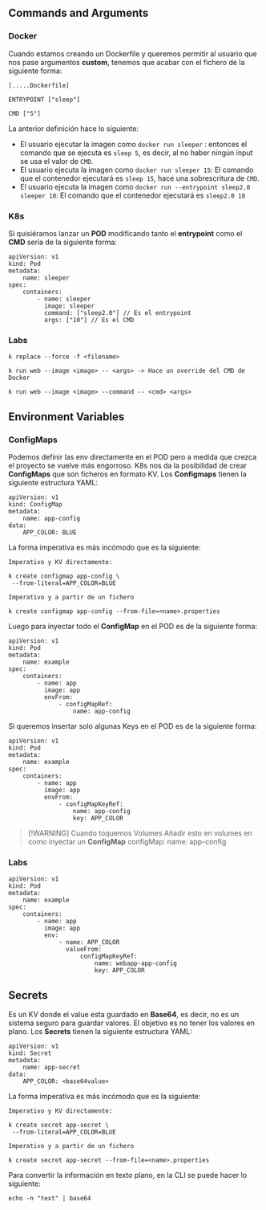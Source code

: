 ## Commands and Arguments
### Docker

Cuando estamos creando un Dockerfile y queremos permitir al usuario que nos pase argumentos **custom**, tenemos que acabar con el fichero de la siguiente forma:

```
[.....Dockerfile]

ENTRYPOINT ["sleep"]

CMD ["5"]
```

La anterior definición hace lo siguiente:
- El usuario ejecutar la imagen como `docker run sleeper` : entonces el comando que se ejecuta es `sleep 5`, es decir, al no haber ningún input se usa el valor de `CMD`.
- El usuario ejecuta la imagen como `docker run sleeper 15`: El comando que el contenedor ejecutará es `sleep 15`, hace una sobrescritura de `CMD`.
- El usuario ejecuta la imagen como `docker run --entrypoint sleep2.0 sleeper 10`: El comando que el contenedor ejecutará es `sleep2.0 10`

### K8s

Si quisiéramos lanzar un **POD** modificando tanto el **entrypoint** como el **CMD** sería de la siguiente forma:
```
apiVersion: v1
kind: Pod
metadata:
	name: sleeper
spec:
	containers:
		- name: sleeper
		  image: sleeper
		  command: ["sleep2.0"] // Es el entrypoint
		  args: ["10"] // Es el CMD
```

### Labs
```
k replace --force -f <filename>

k run web --image <image> -- <args> -> Hace un override del CMD de Docker

k run web --image <image> --command -- <cmd> <args>
```

## Environment Variables
### ConfigMaps

Podemos definir las env directamente en el POD pero a medida que crezca el proyecto se vuelve más engorroso. K8s nos da la posibilidad de crear **ConfigMaps** que son ficheros en formato KV. Los **Configmaps** tienen la siguiente estructura YAML:
```
apiVersion: v1
kind: ConfigMap
metadata:
	name: app-config
data:
	APP_COLOR: BLUE
```


La forma imperativa es más incómodo que es la siguiente:
```
Imperativo y KV directamente:

k create configmap app-config \
 --from-literal=APP_COLOR=BLUE

Imperativo y a partir de un fichero

k create configmap app-config --from-file=<name>.properties
```

Luego para inyectar todo el **ConfigMap** en el POD es de la siguiente forma:
```
apiVersion: v1
kind: Pod
metadata:
	name: example
spec:
	containers:
		- name: app
		  image: app
		  envFrom:
			  - configMapRef:
				  name: app-config
```

Si queremos insertar solo algunas Keys en el POD es de la siguiente forma:
```
apiVersion: v1
kind: Pod
metadata:
	name: example
spec:
	containers:
		- name: app
		  image: app
		  envFrom:
			  - configMapKeyRef:
				  name: app-config
				  key: APP_COLOR
```

> [!WARNING] Cuando toquemos Volumes
> Añadir esto en volumes en como inyectar un **ConfigMap**
> configMap:
> 	name: app-config
### Labs
```
apiVersion: v1
kind: Pod
metadata:
	name: example
spec:
	containers:
		- name: app
		  image: app
		  env:
			  - name: APP_COLOR
				valueFrom:	
					configMapKeyRef:
						name: webapp-app-config
						key: APP_COLOR
```


## Secrets

Es un KV donde el value esta guardado en **Base64**, es decir, no es un sistema seguro para guardar valores. El objetivo es no tener los valores en plano. Los **Secrets** tienen la siguiente estructura YAML:
```
apiVersion: v1
kind: Secret
metadata:
	name: app-secret
data:
	APP_COLOR: <base64value>
```


La forma imperativa es más incómodo que es la siguiente:
```
Imperativo y KV directamente:

k create secret app-secret \
 --from-literal=APP_COLOR=BLUE

Imperativo y a partir de un fichero

k create secret app-secret --from-file=<name>.properties
```

Para convertir la información en texto plano, en la CLI se puede hacer lo siguiente:
```
echo -n "text" | base64
```

